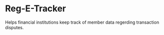 # Reg-E-Tracker
Helps financial institutions keep track of member data regerding transaction disputes. 
